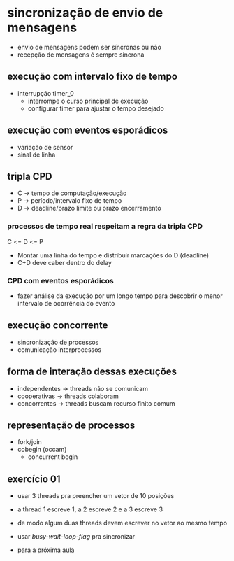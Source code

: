 # sincronização de envio de mensagens

- envio de mensagens podem ser síncronas ou não
- recepção de mensagens é sempre síncrona

## execução com intervalo fixo de tempo

- interrupção timer_0
  - interrompe o curso principal de execução
  - configurar timer para ajustar o tempo desejado

## execução com eventos esporádicos

- variação de sensor
- sinal de linha

## tripla CPD

- C -> tempo de computação/execução
- P -> período/intervalo fixo de tempo
- D -> deadline/prazo limite ou prazo encerramento

### processos de tempo real respeitam a regra da tripla CPD

C <= D <= P

- Montar uma linha do tempo e distribuir marcações do D (deadline)
- C+D deve caber dentro do delay

### CPD com eventos esporádicos

- fazer análise da execução por um longo tempo para descobrir o menor intervalo
  de ocorrência do evento

## execução concorrente

- sincronização de processos
- comunicação interprocessos

## forma de interação dessas execuções

- independentes -> threads não se comunicam
- cooperativas -> threads colaboram
- concorrentes -> threads buscam recurso finito comum


## representação de processos

- fork/join
- cobegin (occam)
  - concurrent begin

## exercício 01

- usar 3 threads pra preencher um vetor de 10 posições
- a thread 1 escreve 1, a 2 escreve 2 e a 3 escreve 3
- de modo algum duas threads devem escrever no vetor ao mesmo tempo
- usar _busy-wait-loop-flag_ pra sincronizar

- para a próxima aula

